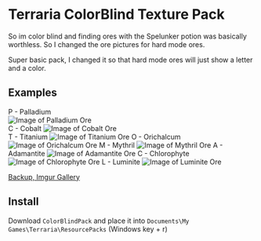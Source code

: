 # Terraria ColorBlind Texture Pack

So im  color blind and finding ores with the Spelunker potion was basically worthless. So I changed the ore pictures for hard mode ores.

Super basic pack, I changed it so that hard mode ores will just show a letter and a color.

## Examples

P - Palladium  
![Image of Palladium Ore](https://i.imgur.com/7fpmOhB.png)  
C - Cobalt
![Image of Cobalt Ore](https://i.imgur.com/yQf2T4u.png)  
T - Titanium
![Image of Titanium Ore](https://i.imgur.com/ooen64S.png)
O - Orichalcum
![Image of Orichalcum Ore](https://i.imgur.com/pRJHl0k.png)
M - Mythril
![Image of Mythril Ore](https://i.imgur.com/6qqoJPg.png)
A - Adamantite
![Image of Adamantite Ore](https://i.imgur.com/u2IEYRR.png)
C - Chlorophyte  
![Image of Chlorophyte Ore](https://i.imgur.com/rzmzy9e.png)
L - Luminite
![Image of Luminite Ore](https://i.imgur.com/wW0JbJp.png)

[Backup, Imgur Gallery](https://imgur.com/gallery/2lzFQ3S)

## Install
Download `ColorBlindPack` and place it into `Documents\My Games\Terraria\ResourcePacks` (Windows key + r)
